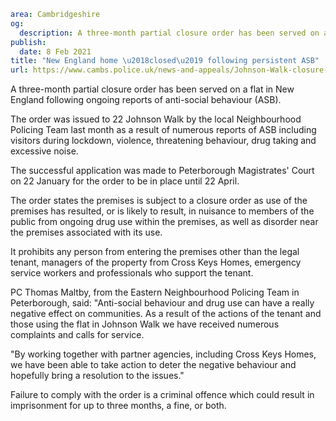 ```yaml
area: Cambridgeshire
og:
  description: A three-month partial closure order has been served on a flat in New England following ongoing reports of anti-social behaviour.
publish:
  date: 8 Feb 2021
title: "New England home \u2018closed\u2019 following persistent ASB"
url: https://www.cambs.police.uk/news-and-appeals/Johnson-Walk-closure-order-Feb2021
```

A three-month partial closure order has been served on a flat in New England following ongoing reports of anti-social behaviour (ASB).

The order was issued to 22 Johnson Walk by the local Neighbourhood Policing Team last month as a result of numerous reports of ASB including visitors during lockdown, violence, threatening behaviour, drug taking and excessive noise.

The successful application was made to Peterborough Magistrates' Court on 22 January for the order to be in place until 22 April.

The order states the premises is subject to a closure order as use of the premises has resulted, or is likely to result, in nuisance to members of the public from ongoing drug use within the premises, as well as disorder near the premises associated with its use.

It prohibits any person from entering the premises other than the legal tenant, managers of the property from Cross Keys Homes, emergency service workers and professionals who support the tenant.

PC Thomas Maltby, from the Eastern Neighbourhood Policing Team in Peterborough, said: "Anti-social behaviour and drug use can have a really negative effect on communities. As a result of the actions of the tenant and those using the flat in Johnson Walk we have received numerous complaints and calls for service.

"By working together with partner agencies, including Cross Keys Homes, we have been able to take action to deter the negative behaviour and hopefully bring a resolution to the issues."

Failure to comply with the order is a criminal offence which could result in imprisonment for up to three months, a fine, or both.
